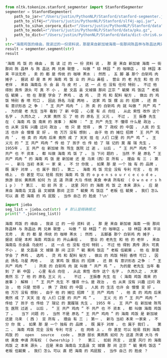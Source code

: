 

```python
from nltk.tokenize.stanford_segmenter import StanfordSegmenter
segmenter = StanfordSegmenter(
    path_to_jar=r"/Users/justin/PythonNLP/Stanford/stanford-segmenter.jar",
    path_to_slf4j=r"/Users/justin/PythonNLP/Stanford/slf4j-api.jar",
    path_to_sihan_corpora_dict=r"/Users/justin/PythonNLP/Stanford/data",
    path_to_model=r"/Users/justin/PythonNLP/Stanford/data/pku.gz",
    path_to_dict=r"/Users/justin/PythonNLP/Stanford/data/dict-chris6.ser.gz"
)
str="海南鸡饭的缘由，我读过的一份资料说，那是来自新加坡海南一街那间陈昌林与陈昌达两兄弟联营，叫做“琼林园”的咖啡店。琼林园本来平淡无奇，卖的都是传统的咖啡茶水；然而，五脚基那个白斩鸡肉摊子，据说却是本邦海南鸡饭业的开山鼻祖。 营业的老先生和他的老伴，来自海南岛乐会县乌皮村，这一点也没有任何特别。不过他得到真传源头可真不小，是文昌县文城镇那间正宗“毓葵鸡饭店”老板伍毓葵。他在那里学会了养鸡、选鸡、烫鸡和配料秘方，做出的鸡饭特别香喷可口，因此扬名马星两地。 这家鸡饭摆出的招牌，还颇有意识形态之争：“王共产鸡肉” ；所卖的白斩鸡肉就叫做“共产鸡”。为的是老先生当年看到了新中国，心里有点向往，从此索性改作这个名字。久而久之，大家竟然忘了他的原名王义元。 不过，王振春先生在〈海南鸡饭南来的故事〉解释：“王共产先生不懂得什么是政治，也从来没有兴趣过问政治，他只是觉得，换了政权的中国，人民的生活也许会慢慢变好。他万万没有想到，由于他的摊位招牌‘王共产鸡肉’，他卖的鸡肉后来竟然成了天天挂在人们口里的共产鸡”。 王义元的“王共产鸡肉”传给了孩子也传给了瑞记的莫履瑞先生。1955年，王共产在新加坡陈笃生医院过逝。以后，“王共产鸡肉”不共产也不资本，都叫做海南鸡饭了。 当下问题的，当然不是原名“王共产鸡肉”的海南鸡饭是新加坡还是马来（西）亚所有。理由有三；第一、新马当初本来一家亲，不分你我，如果那是一个独有的品牌，既属于对岸，也属于我们。 第二、海南鸡饭完全没有专利可言，在网络上，你甚至可以轻易找到海南鸡饭的 open source code。旅游部长黄燕燕如何为这道所谓大马传统美食申请所有权（Ownership）？ 第三、如前所言，这里风行的海南鸡饭之本来源头，应是来自海南岛文昌县文城镇那间正宗“毓葵鸡饭店”老板伍毓葵。我们怎么可以直把海南的鸡屁股，当作自己的脸皮？"
result = segmenter.segment(str)
result
```




    '海南 鸡 饭 的 缘由 ， 我 读 过 的 一 份 资料 说 ， 那 是 来自 新加坡 海南 一 街 那间 陈 昌林 与 陈 昌达 两 兄弟 联营 ， 叫做 “ 琼 林园 ” 的 咖啡店 。 琼 林园 本来 平淡无奇 ， 卖 的 都 是 传统 的 咖啡 茶水 ； 然而 ， 五 脚 基 那个 白斩鸡 肉 摊子 ， 据说 却 是 本 邦 海南 鸡 饭 业 的 开山 鼻祖 。 营业 的 老 先生 和 他 的 老伴 ， 来自 海南岛 乐 会 县 乌 皮 村 ， 这 一 点 也 没有 任何 特别 。 不过 他 得到 真传 源头 可 真 不 小 ， 是 文昌 县 文城镇 那间 正宗 “ 毓葵 鸡 饭店 ” 老板 伍 毓葵 。 他 在 那里 学会 了 养鸡 、 选 鸡 、 烫 鸡 和 配料 秘方 ， 做出 的 鸡 饭 特别 香 喷 可口 ， 因此 扬名 马星 两地 。 这家 鸡 饭 摆 出 的 招牌 ， 还 颇 有 意识形态 之 争 ： “ 王 共产 鸡肉 ” ； 所 卖 的 白斩鸡 肉 就 叫做 “ 共产 鸡 ” 。 为的是 老 先生 当年 看到 了 新 中国 ， 心里 有 点 向往 ， 从此 索性 改作 这个 名字 。 久而久之 ， 大家 竟然 忘 了 他 的 原名 王 义元 。 不过 ， 王 振春 先生 在 〈 海南 鸡 饭 南来 的 故事 〉 解释 ： “ 王 共产 先生 不 懂得 什么是 政治 ， 也 从来 没有 兴趣 过问 政治 ， 他 只 是 觉得 ， 换 了 政权 的 中国 ， 人民 的 生活 也许 会 慢慢 变 好 。 他 万万 没有 想到 ， 由于 他 的 摊位 招牌 ‘ 王 共产 鸡肉 ’ ， 他 卖 的 鸡肉 后来 竟然 成 了 天天 挂 在 人们 口里 的 共产 鸡 ” 。 王 义元 的 “ 王 共产 鸡肉 ” 传 给 了 孩子 也 传 给 了 瑞 记的 莫 履 瑞 先生 。 1955年 ， 王 共产 在 新加坡 陈 笃生 医院 过 逝 。 以后 ， “ 王 共产 鸡肉 ” 不 共产 也 不 资本 ， 都 叫做 海南 鸡 饭 了 。 当 下问 题的 ， 当然 不 是 原名 “ 王 共产 鸡肉 ” 的 海南 鸡 饭 是 新加坡 还 是 马来（西）亚 所有 。 理由 有 三 ； 第一 、 新马 当初 本来 一 家 亲 ， 不 分 你我 ， 如果 那 是 一个 独 有 的 品牌 ， 既 属于 对岸 ， 也 属于 我们 。 第二 、 海南 鸡 饭 完全 没有 专利 可言 ， 在 网络上 ， 你 甚至 可以 轻易 找到 海南 鸡 饭 的 o p e n s o u r c e c o d e 。 旅游 部长 黄燕燕 如何 为 这 道 所谓 大马 传统 美食 申请 所有权 （ O w n e r s h i p ） ？ 第三 、 如 前 所 言 ， 这里 风行 的 海南 鸡 饭 之 本来 源头 ， 应 是 来自 海南岛 文昌 县 文城镇 那间 正宗 “ 毓葵 鸡 饭店 ” 老板 伍 毓葵 。 我们 怎么 可以 直 把 海南 的 鸡 屁股 ， 当作 自己 的 脸皮 ？\n'




```python
import jieba
seg_list = jieba.cut(str)  # 默认是精确模式
print(" ".join(seg_list))
```

    海南 鸡饭 的 缘由 ， 我读 过 的 一份 资料 说 ， 那 是 来自 新加坡 海南 一街 那间 陈昌林 与 陈昌达 两 兄弟 联营 ， 叫做 “ 琼 林园 ” 的 咖啡店 。 琼 林园 本来 平淡无奇 ， 卖 的 都 是 传统 的 咖啡 茶水 ； 然而 ， 五脚基 那个 白斩鸡 肉 摊子 ， 据说 却是 本邦 海南 鸡饭业 的 开山鼻祖 。   营业 的 老先生 和 他 的 老伴 ， 来自 海南岛 乐会县 乌皮村 ， 这 一点 也 没有 任何 特别 。 不过 他 得到 真传 源头 可真 不小 ， 是 文昌县 文 城镇 那 间 正宗 “ 毓 葵鸡 饭店 ” 老板 伍毓葵 。 他 在 那里 学会 了 养鸡 、 选鸡 、 烫 鸡 和 配料 秘方 ， 做出 的 鸡饭 特别 香喷 可口 ， 因此 扬名 马星 两地 。   这 家鸡 饭 摆出 的 招牌 ， 还 颇 有 意识形态 之争 ： “ 王 共产 鸡肉 ”   ； 所卖 的 白斩鸡 肉 就 叫做 “ 共产 鸡 ” 。 为的是 老先生 当年 看到 了 新 中国 ， 心里 有点 向往 ， 从此 索性 改作 这个 名字 。 久而久之 ， 大家 竟然 忘 了 他 的 原名 王义 元 。   不过 ， 王振春 先生 在 〈 海南 鸡饭 南来 的 故事 〉 解释 ： “ 王 共产 先生 不 懂得 什么 是 政治 ， 也 从来 没有 兴趣 过问 政治 ， 他 只是 觉得 ， 换 了 政权 的 中国 ， 人民 的 生活 也许 会 慢慢 变 好 。 他 万万 没有 想到 ， 由于 他 的 摊位 招牌 ‘ 王 共产 鸡肉 ’ ， 他 卖 的 鸡肉 后来 竟然 成 了 天天 挂 在 人们 口里 的 共产 鸡 ” 。   王义 元 的 “ 王 共产 鸡肉 ” 传给 了 孩子 也 传给 了 瑞记 的 莫履瑞 先生 。 1955 年 ， 王 共产 在 新加坡 陈笃生 医院 过逝 。 以后 ， “ 王 共产 鸡肉 ” 不 共产 也 不 资本 ， 都 叫做 海南 鸡饭 了 。   当下 问题 的 ， 当然 不是 原名 “ 王 共产 鸡肉 ” 的 海南 鸡饭 是 新加坡 还是 马来 （ 西 ） 亚 所有 。 理由 有 三 ； 第一 、 新马 当初 本来 一家亲 ， 不分 你 我 ， 如果 那 是 一个 独有 的 品牌 ， 既 属于 对岸 ， 也 属于 我们 。   第二 、 海南 鸡饭 完全 没有 专利 可言 ， 在 网络 上 ， 你 甚至 可以 轻易 找到 海南 鸡饭 的   open   source   code 。 旅游 部长 黄燕燕 如何 为 这道 所谓 大马 传统 美食 申请 所有权 （ Ownership ） ？   第三 、 如前 所言 ， 这里 风行 的 海南 鸡饭 之 本来 源头 ， 应是 来自 海南岛 文昌县 文 城镇 那 间 正宗 “ 毓 葵鸡 饭店 ” 老板 伍毓葵 。 我们 怎么 可以 直 把 海南 的 鸡屁股 ， 当作 自己 的 脸皮 ？



```python

```
